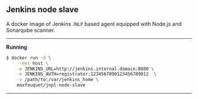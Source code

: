 ## Jenkins node slave

A docker image of Jenkins `JNLP` based agent equipped with Node.js and Sonarqube scanner.

***

**Running**

```sh
$ docker run -d \
    --net host \
    -e JENKINS_URL=http://jenkins.internal.domain:8080 \
    -e JENKINS_AUTH=registrator:1234567890123456789012  \
    -v /path/to:/var/jenkins_home \
    maxfouquet/jnpl-node-slave
```

***